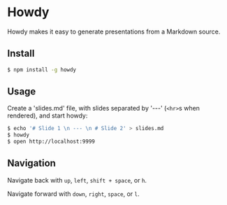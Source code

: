 # Howdy

Howdy makes it easy to generate presentations from a Markdown source.

## Install

```bash
$ npm install -g howdy
```

## Usage

Create a 'slides.md' file, with slides separated by '---' (`<hr>`s when rendered), and start howdy:

```bash
$ echo '# Slide 1 \n --- \n # Slide 2' > slides.md
$ howdy
$ open http://localhost:9999
```

## Navigation

Navigate back with `up`, `left`, `shift + space`, or `h`.

Navigate forward with `down`, `right`, `space`, or `l`.
